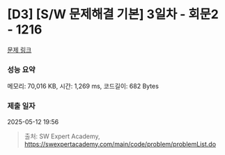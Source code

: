# [D3] [S/W 문제해결 기본] 3일차 - 회문2 - 1216 

[문제 링크](https://swexpertacademy.com/main/code/problem/problemDetail.do?contestProbId=AV14Rq5aABUCFAYi) 

### 성능 요약

메모리: 70,016 KB, 시간: 1,269 ms, 코드길이: 682 Bytes

### 제출 일자

2025-05-12 19:56



> 출처: SW Expert Academy, https://swexpertacademy.com/main/code/problem/problemList.do